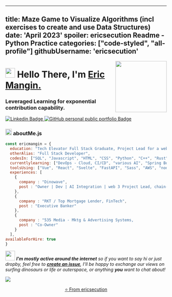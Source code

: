 
---
title: Maze Game to Visualize Algorithms (incl exercises to create and use Data Structures)
date: 'April 2023'
spoiler: ericsecution Readme - Python Practice 
categories: ["code-styled", "all-profile"]
githubUsername: 'ericsecution'
---

<img align="right" src="https://media.giphy.com/media/MF1S3yYk8cMJKbBBwT/giphy.gif" height="160px" width="auto">

<h1 align="left"><img src="https://raw.githubusercontent.com/sidbelbase/sidbelbase/master/wave.gif" width="30px"><strong> Hello There, I'm <a href="https://www.linkedin.com/in/ericmangin">Eric Mangin.</a></strong>
</h1>

<h3 align="left"><strong>
Leveraged Learning for exponential contribution capability.</strong></h3>

<a target="_blank" href="https://www.linkedin.com/in/ericmangin/">
<img src="https://img.shields.io/badge/EricMangin-LinkedIn-blue?style=for-the-badge&logo=Linkedin&logoColor=white&link=https://linkedin.com/in/ericmangin/" alt="Linkedin Badge">
</a>
<a target="_blank" href="https://github.com/ericsecution">
<img src="https://img.shields.io/badge/ericsecution-GitHub-E1306C?style=for-the-badge&logo=GitHub&logoColor=white&link=https://github.com/ericsecution/" alt="GitHub personal public portfolio Badge">
</a>


<br>

###  <img src="https://media.giphy.com/media/ln7z2eWriiQAllfVcn/giphy.gif" height="20"> **aboutMe.js**

```javascript
const ericmangin = {
  education: "Tech Elevator Full Stack Graduate, Project Lead for a web 3 Team since May 2022",
  otherAlias: "Full Stack Developer",
  codesIn: ["SQL", "Javascript", "HTML", "CSS", "Python", "C++", "Rust"],
  currentlylearning: ["DevOps - Cloud, CI/CD", "various AI", "Spring Boot", "Java-built MVC Architecture", "Django", "Automated-by-AI web app integrations for my Mktg Business Clients"],
  toolsUsing: ["Vue", "React", "Svelte", "FastAPI", "Sass", "AWS", "nodeJS", ".NET", "Firebase", "Docker"],
  experiences: [
    {
      company : "Dinowave",
      post : "Owner | Dev | AI Integration | web 3 Project Lead, chain-wide instigator | Freelancing"
    },
    {
      company : "RKT / Top Mortgage Lender, FinTech",
      post : "Executive Banker"
    },
    {
      company : "535 Media - Mktg & Advertising Systems,
      post : "Co-Owner"
    }
  ],
availableForHire: true
}
```


<img src="https://media.giphy.com/media/RhwkGhrlj3NVSOxWSN/giphy.gif" height="30"> <em><b>I'm mostly active around the internet</b> so if you want to say hi or just dropby, feel free to <a target="_blank" href="https://github.com/ericsecution/ericsecution/issues/new/choose"><strong> create an issue</strong></a>, I'll be happy to exchange our views on surfing dinosaurs or life or outerspace, or anything <strong>you</strong> want to chat about!</b> </em>

![](https://visitor-badge.glitch.me/badge?page_id=ericsecution)

<p align="center"><a href="https://github.com/ericsecution">⭐️ From ericsecution</a></p>
